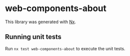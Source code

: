 # web-components-about

This library was generated with [Nx](https://nx.dev).

## Running unit tests

Run `nx test web-components-about` to execute the unit tests.
